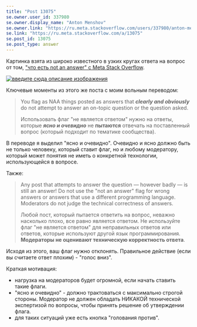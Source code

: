 ```yaml
---
title: "Post 13075"
se.owner.user_id: 337980
se.owner.display_name: "Anton Menshov"
se.owner.link: "https://ru.meta.stackoverflow.com/users/337980/anton-menshov"
se.link: "https://ru.meta.stackoverflow.com/a/13075"
se.post_id: 13075
se.post_type: answer
---
```

<p>Картинка взята из широко известного в узких кругах ответа на вопрос от том, <a href="https://meta.stackoverflow.com/a/265553/2452869">&quot;что есть not an answer&quot; c Meta Stack Overflow</a>.</p>
<p><a href="https://i.stack.imgur.com/gcpV2.png" rel="nofollow noreferrer"><img src="https://i.stack.imgur.com/gcpV2.png" alt="введите сюда описание изображения" /></a></p>
<p>Ключевые моменты из этого же поста с моим вольным переводом:</p>
<blockquote>
<p>You flag as NAA things posted as answers that <em><strong>clearly and obviously</strong></em> do not attempt to answer an on-topic question or the question asked.</p>
<p>Использовать флаг &quot;не является ответом&quot; нужно на ответы, которые <em><strong>ясно и очевидно</strong></em> не <strong>пытаются</strong> отвечать на поставленный вопрос (который подходит по тематике сообщества).</p>
</blockquote>
<p>В переводе я выделил &quot;ясно и очевидно&quot;. Очевидно и ясно должно быть не только человеку, который ставит флаг, но и любому модератору, который может понятия не иметь о конкретной технологии, использующейся в вопросе.</p>
<p>Также:</p>
<blockquote>
<p>Any post that attempts to answer the question — however badly — is still an answer! Do not use the &quot;not an answer&quot; flag for wrong answers or answers that use a different programming language. Moderators do not judge the technical correctness of answers.</p>
<p>Любой пост, который пытается ответить на вопрос, неважно насколько плохо, все равно является ответом. Не используйте флаг &quot;не является ответом&quot; для неправильных ответов или ответов, которые используют другой язык программирования. <strong>Модераторы не оценивают техническую корректность ответа</strong>.</p>
</blockquote>
<p>Исходя из этого, ваш флаг нужно отклонять. Правильное действие (если вы считаете ответ плохим) - &quot;голос вниз&quot;.</p>
<p>Краткая мотивация:</p>
<ul>
<li>нагрузка на модераторов будет огромной, если начать ставить такие флаги.</li>
<li>&quot;ясно и очевидно&quot; - должно трактоваться с максимально строгой стороны. Модератор не должен обладать НИКАКОЙ технической экспертизой по вопросы, чтобы принять решение об утверждении флага.</li>
<li>для таких ситуаций уже есть кнопка &quot;голования против&quot;.</li>
</ul>
